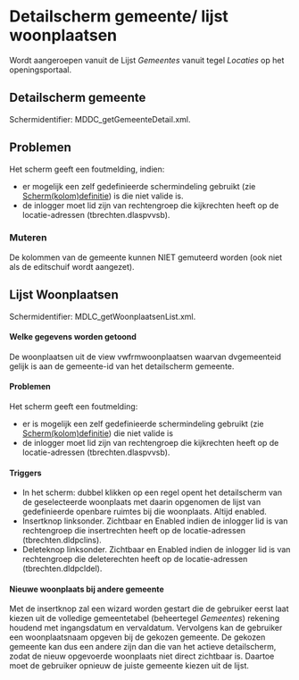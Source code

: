 # Detailscherm gemeente/ lijst woonplaatsen

Wordt aangeroepen vanuit de Lijst *Gemeentes* vanuit tegel *Locaties* op het openingsportaal.

## Detailscherm gemeente

Schermidentifier: MDDC_getGemeenteDetail.xml. 

## Problemen

Het scherm geeft een foutmelding, indien:

  * er mogelijk een zelf gedefinieerde schermindeling gebruikt (zie [Scherm(kolom)definitie](/docs/instellen_inrichten/schermdefinitie.md)) is die niet valide is.
  * de inlogger moet lid zijn van rechtengroep die kijkrechten heeft op de locatie-adressen (tbrechten.dlaspvvsb).

### Muteren

De kolommen van de gemeente kunnen NIET gemuteerd worden (ook niet als de editschuif wordt aangezet).

## Lijst Woonplaatsen

Schermidentifier: MDLC_getWoonplaatsenList.xml.

#### Welke gegevens worden getoond

De woonplaatsen uit de view vwfrmwoonplaatsen waarvan dvgemeenteid gelijk is aan de gemeente-id van het detailscherm gemeente. 

#### Problemen

Het scherm geeft een foutmelding:

  * er is mogelijk een zelf gedefinieerde schermindeling gebruikt (zie [Scherm(kolom)definitie](/docs/instellen_inrichten/schermdefinitie.md)) die niet valide is
  * de inlogger moet lid zijn van rechtengroep die kijkrechten heeft op de locatie-adressen (tbrechten.dlaspvvsb).

#### Triggers

  * In het scherm: dubbel klikken op een regel opent het detailscherm van de geselecteerde woonplaats met daarin opgenomen de lijst van gedefinieerde openbare ruimtes bij die woonplaats. Altijd enabled. 
  * Insertknop linksonder. Zichtbaar en Enabled indien de inlogger lid is van rechtengroep die insertrechten heeft op de locatie-adressen (tbrechten.dldpclins).
  * Deleteknop linksonder. Zichtbaar en Enabled indien de inlogger lid is van rechtengroep die deleterechten heeft op de locatie-adressen (tbrechten.dldpcldel).

#### Nieuwe woonplaats bij andere gemeente

Met de insertknop zal een wizard worden gestart die de gebruiker eerst laat kiezen uit de volledige gemeentetabel (beheertegel *Gemeentes*) rekening houdend met ingangsdatum en vervaldatum. Vervolgens kan de gebruiker een woonplaatsnaam opgeven bij de gekozen gemeente. De gekozen gemeente kan dus een andere zijn dan die van het actieve detailscherm, zodat de nieuw opgevoerde woonplaats niet direct zichtbaar is. Daartoe moet de gebruiker opnieuw de juiste gemeente kiezen uit de lijst.

